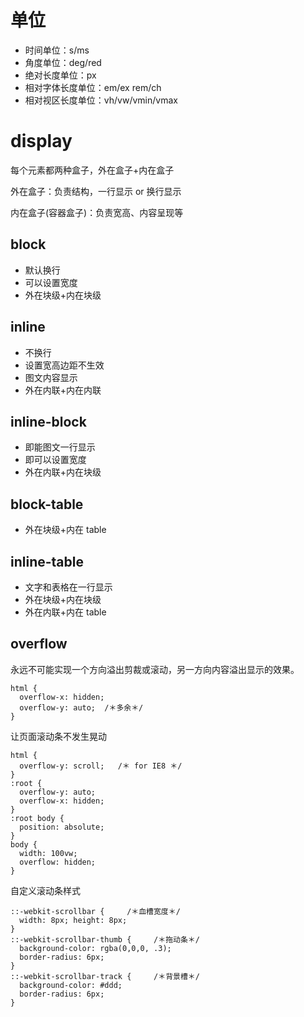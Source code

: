 # 单位

- 时间单位：s/ms
- 角度单位：deg/red
- 绝对长度单位：px
- 相对字体长度单位：em/ex rem/ch
- 相对视区长度单位：vh/vw/vmin/vmax

# display

每个元素都两种盒子，外在盒子+内在盒子

外在盒子：负责结构，一行显示 or 换行显示

内在盒子(容器盒子)：负责宽高、内容呈现等

## block

- 默认换行
- 可以设置宽度
- 外在块级+内在块级

## inline

- 不换行
- 设置宽高边距不生效
- 图文内容显示
- 外在内联+内在内联

## inline-block

- 即能图文一行显示
- 即可以设置宽度
- 外在内联+内在块级

## block-table

- 外在块级+内在 table

## inline-table

- 文字和表格在一行显示
- 外在块级+内在块级
- 外在内联+内在 table

## overflow

永远不可能实现一个方向溢出剪裁或滚动，另一方向内容溢出显示的效果。

```
html {
  overflow-x: hidden;
  overflow-y: auto;  /＊多余＊/
}
```

让页面滚动条不发生晃动
```
html {
  overflow-y: scroll;   /＊ for IE8 ＊/
}
:root {
  overflow-y: auto;
  overflow-x: hidden;
}
:root body {
  position: absolute;
}
body {
  width: 100vw;
  overflow: hidden;
}
```

自定义滚动条样式
```
::-webkit-scrollbar {     /＊血槽宽度＊/
  width: 8px; height: 8px;
}
::-webkit-scrollbar-thumb {     /＊拖动条＊/
  background-color: rgba(0,0,0, .3);
  border-radius: 6px;
}
::-webkit-scrollbar-track {     /＊背景槽＊/
  background-color: #ddd;
  border-radius: 6px;
}
```